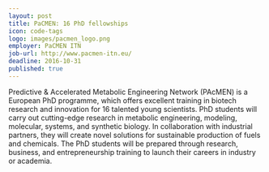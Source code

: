 ```yaml
---
layout: post
title: PaCMEN: 16 PhD fellowships
icon: code-tags
logo: images/pacmen_logo.png
employer: PaCMEN ITN
job-url: http://www.pacmen-itn.eu/
deadline: 2016-10-31
published: true
---
```


Predictive & Accelerated Metabolic Engineering Network (PAcMEN) is a European PhD programme, which offers excellent training in biotech research and innovation for 16 talented young scientists. PhD students will carry out cutting-edge research in metabolic engineering, modeling, molecular, systems, and synthetic biology. In collaboration with industrial partners, they will create novel solutions for sustainable production of fuels and chemicals. The PhD students will be prepared through research, business, and entrepreneurship training to launch their careers in industry or academia. 

